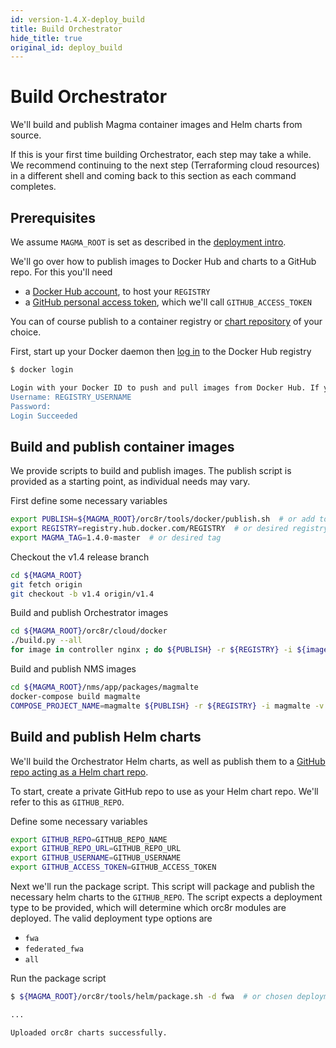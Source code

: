 ```yaml
---
id: version-1.4.X-deploy_build
title: Build Orchestrator
hide_title: true
original_id: deploy_build
---
```


# Build Orchestrator

We'll build and publish Magma container images and Helm charts from source.

If this is your first time building Orchestrator, each step may take a while.
We recommend continuing to the next step (Terraforming cloud resources) in a
different shell and coming back to this section as each command completes.

## Prerequisites

We assume `MAGMA_ROOT` is set as described in the
[deployment intro](./deploy_intro.md).

We'll go over how to publish images to Docker Hub and charts to a GitHub repo.
For this you'll need

- a [Docker Hub account](https://docs.docker.com/docker-hub/), to host your
`REGISTRY`
- a [GitHub personal access token](https://docs.github.com/github/authenticating-to-github/creating-a-personal-access-token),
which we'll call `GITHUB_ACCESS_TOKEN`

You can of course publish to a container registry or
[chart repository](https://helm.sh/docs/topics/chart_repository/) of your
choice.

First, start up your Docker daemon then
[log in](https://docs.docker.com/engine/reference/commandline/login/) to the
Docker Hub registry

```bash
$ docker login

Login with your Docker ID to push and pull images from Docker Hub. If you don't have a Docker ID, head over to https://hub.docker.com to create one.
Username: REGISTRY_USERNAME
Password:
Login Succeeded
```

## Build and publish container images

We provide scripts to build and publish images. The publish script is provided
as a starting point, as individual needs may vary.

First define some necessary variables

```bash
export PUBLISH=${MAGMA_ROOT}/orc8r/tools/docker/publish.sh  # or add to path
export REGISTRY=registry.hub.docker.com/REGISTRY  # or desired registry
export MAGMA_TAG=1.4.0-master  # or desired tag
```

Checkout the v1.4 release branch
```bash
cd ${MAGMA_ROOT}
git fetch origin
git checkout -b v1.4 origin/v1.4
```

Build and publish Orchestrator images

```bash
cd ${MAGMA_ROOT}/orc8r/cloud/docker
./build.py --all
for image in controller nginx ; do ${PUBLISH} -r ${REGISTRY} -i ${image} -v ${MAGMA_TAG} ; done
```

Build and publish NMS images

```bash
cd ${MAGMA_ROOT}/nms/app/packages/magmalte
docker-compose build magmalte
COMPOSE_PROJECT_NAME=magmalte ${PUBLISH} -r ${REGISTRY} -i magmalte -v ${MAGMA_TAG}
```

## Build and publish Helm charts

We'll build the Orchestrator Helm charts, as well as publish them to a
[GitHub repo acting as a Helm chart repo](https://blog.softwaremill.com/hosting-helm-private-repository-from-github-ff3fa940d0b7).

To start, create a private GitHub repo to use as your Helm chart repo. We'll
refer to this as `GITHUB_REPO`.

Define some necessary variables

```bash
export GITHUB_REPO=GITHUB_REPO_NAME
export GITHUB_REPO_URL=GITHUB_REPO_URL
export GITHUB_USERNAME=GITHUB_USERNAME
export GITHUB_ACCESS_TOKEN=GITHUB_ACCESS_TOKEN
```

Next we'll run the package script. This script will package and publish the
necessary helm charts to the `GITHUB_REPO`. The script expects a deployment
type to be provided, which will determine which orc8r modules are deployed.
The valid deployment type options are

- `fwa`
- `federated_fwa`
- `all`

Run the package script

```bash
$ ${MAGMA_ROOT}/orc8r/tools/helm/package.sh -d fwa  # or chosen deployment type

...

Uploaded orc8r charts successfully.
```
